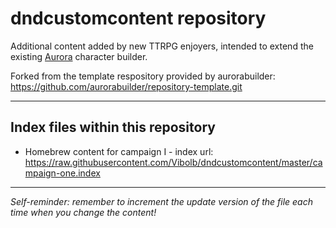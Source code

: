 # dndcustomcontent repository
Additional content added by new TTRPG enjoyers, intended to extend the existing [Aurora](https://aurorabuilder.com/) character builder.

Forked from the template respository provided by aurorabuilder: https://github.com/aurorabuilder/repository-template.git

---

## Index files within this repository
- Homebrew content for campaign I - index url: https://raw.githubusercontent.com/Vibolb/dndcustomcontent/master/campaign-one.index

---

*Self-reminder: remember to increment the update version of the file each time when you change the content!*
